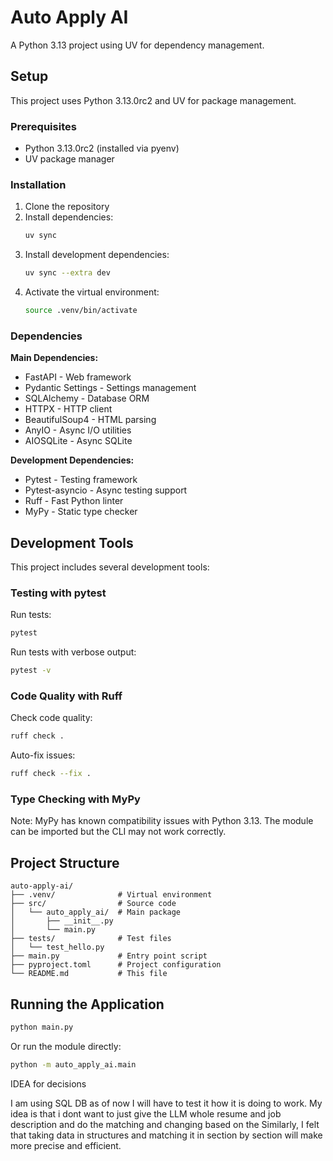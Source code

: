 # Auto Apply AI

A Python 3.13 project using UV for dependency management.

## Setup

This project uses Python 3.13.0rc2 and UV for package management.

### Prerequisites

- Python 3.13.0rc2 (installed via pyenv)
- UV package manager

### Installation

1. Clone the repository
2. Install dependencies:
   ```bash
   uv sync
   ```
3. Install development dependencies:
   ```bash
   uv sync --extra dev
   ```
4. Activate the virtual environment:
   ```bash
   source .venv/bin/activate
   ```

### Dependencies

**Main Dependencies:**
- FastAPI - Web framework
- Pydantic Settings - Settings management
- SQLAlchemy - Database ORM
- HTTPX - HTTP client
- BeautifulSoup4 - HTML parsing
- AnyIO - Async I/O utilities
- AIOSQLite - Async SQLite

**Development Dependencies:**
- Pytest - Testing framework
- Pytest-asyncio - Async testing support
- Ruff - Fast Python linter
- MyPy - Static type checker

## Development Tools

This project includes several development tools:

### Testing with pytest

Run tests:
```bash
pytest
```

Run tests with verbose output:
```bash
pytest -v
```

### Code Quality with Ruff

Check code quality:
```bash
ruff check .
```

Auto-fix issues:
```bash
ruff check --fix .
```

### Type Checking with MyPy

Note: MyPy has known compatibility issues with Python 3.13. The module can be imported but the CLI may not work correctly.

## Project Structure

```
auto-apply-ai/
├── .venv/              # Virtual environment
├── src/                # Source code
│   └── auto_apply_ai/  # Main package
│       ├── __init__.py
│       └── main.py
├── tests/              # Test files
│   └── test_hello.py
├── main.py             # Entry point script
├── pyproject.toml      # Project configuration
└── README.md           # This file
```

## Running the Application

```bash
python main.py
```

Or run the module directly:
```bash
python -m auto_apply_ai.main
```

IDEA for decisions

I am using SQL DB as of now I will have to test it how it is doing to work. My idea is that i dont want to just give the LLM whole resume and job description and do the matching and changing based on the Similarly, I felt that taking data in structures and matching it in section by section will make more precise and efficient.